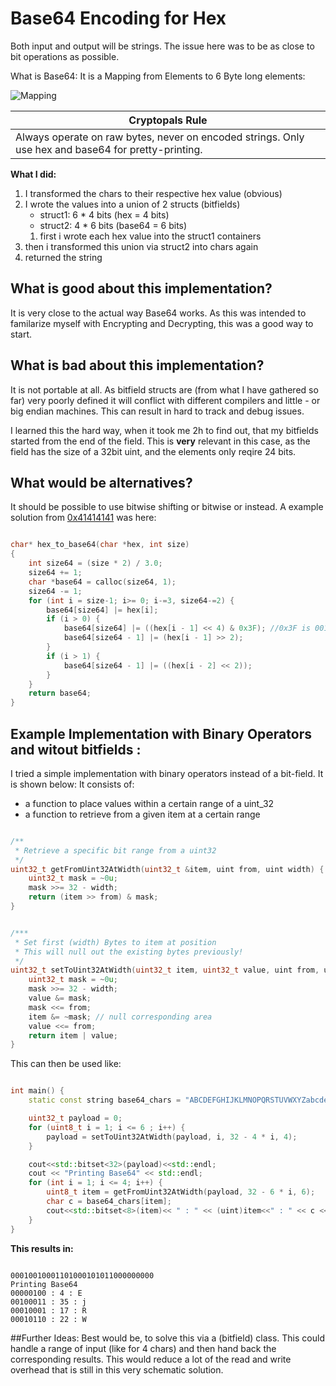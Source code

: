 # Base64 Encoding for Hex

Both input and output will be strings.
The issue here was to be as close to bit operations as possible.

What is Base64:
It is a Mapping from Elements to 6 Byte long elements:

![Mapping](/home/letigre/Notebook/CPP/CryptoPals/Challenge1/HexBase64/Images/CharBase64.png  "Mapping")

|Cryptopals Rule|
|----|
| Always operate on raw bytes, never on encoded strings. Only use hex and base64 for pretty-printing.



**What I did:**
1. I transformed the chars to their respective hex value (obvious)
2. I wrote the values into a union of 2 structs (bitfields)
    - struct1: 6 * 4 bits (hex = 4 bits)
    - struct2: 4 * 6 bits (base64 = 6 bits)
    1. first i wrote each hex value into the struct1 containers
3. then i transformed this union via struct2 into chars again
4. returned the string


## What is good about this implementation?
It is very close to the actual way Base64 works. As this was intended to familarize myself with
Encrypting and Decrypting, this was a good way to start.

## What is bad about this implementation?
It is not portable at all. As bitfield structs are (from what I have gathered so far) very poorly defined
it will conflict with different compilers and little - or big endian machines. This can result in hard to
track and debug issues.

I learned this the hard way, when it took me 2h to find out, that my bitfields started from the end
of the field. This is **very** relevant in this case, as the field has the size of a 32bit uint, and the
elements only reqire 24 bits.

## What would be alternatives?
It should be possible to use bitwise shifting or bitwise or instead.
A example solution from [0x41414141](http://stackoverflow.com/users/2077131/0x41414141) was here:

``` c++

char* hex_to_base64(char *hex, int size)
{
    int size64 = (size * 2) / 3.0;
    size64 += 1;
    char *base64 = calloc(size64, 1);
    size64 -= 1;
    for (int i = size-1; i>= 0; i-=3, size64-=2) {
        base64[size64] |= hex[i];
        if (i > 0) {
            base64[size64] |= ((hex[i - 1] << 4) & 0x3F); //0x3F is 00111111
            base64[size64 - 1] |= (hex[i - 1] >> 2);
        }
        if (i > 1) {
            base64[size64 - 1] |= ((hex[i - 2] << 2));
        }
    }
    return base64;
}


```


## Example Implementation with Binary Operators and witout bitfields :
I tried a simple implementation with binary operators instead of a bit-field. It is shown below:
It consists of:
* a function to place values within a certain range of a uint_32
* a function to retrieve from a given item at a certain range

``` c++

/**
 * Retrieve a specific bit range from a uint32
 */
uint32_t getFromUint32AtWidth(uint32_t &item, uint from, uint width) {
    uint32_t mask = ~0u;
    mask >>= 32 - width;
    return (item >> from) & mask;
}


/***
 * Set first (width) Bytes to item at position
 * This will null out the existing bytes previously!
 */
uint32_t setToUint32AtWidth(uint32_t item, uint32_t value, uint from, uint width) {
    uint32_t mask = ~0u;
    mask >>= 32 - width;
    value &= mask;
    mask <<= from;
    item &= ~mask; // null corresponding area
    value <<= from;
    return item | value;
}


```

This can then be used like:

``` c++

int main() {
    static const string base64_chars = "ABCDEFGHIJKLMNOPQRSTUVWXYZabcdefghijklmnopqrstuvwxyz0123456789+/";

    uint32_t payload = 0;
    for (uint8_t i = 1; i <= 6 ; i++) {
        payload = setToUint32AtWidth(payload, i, 32 - 4 * i, 4);
    }

    cout<<std::bitset<32>(payload)<<std::endl;
    cout << "Printing Base64" << std::endl;
    for (int i = 1; i <= 4; i++) {
        uint8_t item = getFromUint32AtWidth(payload, 32 - 6 * i, 6);
        char c = base64_chars[item];
        cout<<std::bitset<8>(item)<< " : " << (uint)item<<" : " << c << std::endl;
    }
}

```

**This results in:**

```

00010010001101000101011000000000
Printing Base64
00000100 : 4 : E
00100011 : 35 : j
00010001 : 17 : R
00010110 : 22 : W

```


##Further Ideas:
Best would be, to solve this via a (bitfield) class. This could handle a range of input (like for 4 chars)
 and then hand back the corresponding results. This would reduce a lot of the read and write overhead
 that is still in this very schematic solution.